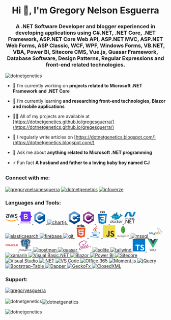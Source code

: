 <h1 align="center">Hi 👋, I'm Gregory Nelson Esguerra</h1>
<h3 align="center">A .NET Software Developer and blogger experienced in developing applications using C#.NET, .NET Core, .NET Framework, ASP.NET Core Web API, ASP.NET MVC, ASP.NET Web Forms, ASP Classic, WCF, WPF, Windows Forms, VB.NET, VBA, Power BI, Sitecore CMS, Vue.js, Quasar Framework, Database Software, Design Patterns, Regular Expressions and front-end related technologies.</h3>

<p align="left"> <img src="https://komarev.com/ghpvc/?username=dotnetgenetics&label=Profile%20views&color=0e75b6&style=flat" alt="dotnetgenetics" /> </p>

- 🔭 I’m currently working on **projects related to Microsoft .NET Framework and .NET Core**

- 🌱 I’m currently learning **and researching front-end technologies, Blazor and mobile applications**

- 👨‍💻 All of my projects are available at [https://dotnetgenetics.github.io/gregesguerra/](https://dotnetgenetics.github.io/gregesguerra/)

- 📝 I regularly write articles on [https://dotnetgenetics.blogspot.com/](https://dotnetgenetics.blogspot.com/)

- 💬 Ask me about **anything related to Microsoft .NET programming**

- ⚡ Fun fact **A husband and father to a loving baby boy named CJ**

<h3 align="left">Connect with me:</h3>
<p align="left">
<a href="https://linkedin.com/in/gregorynelsonesguerra" target="blank"><img align="center" src="https://raw.githubusercontent.com/rahuldkjain/github-profile-readme-generator/master/src/images/icons/Social/linked-in-alt.svg" alt="gregorynelsonesguerra" height="30" width="40" /></a>
<a href="https://codesandbox.com/dotnetgenetics" target="blank"><img align="center" src="https://raw.githubusercontent.com/rahuldkjain/github-profile-readme-generator/master/src/images/icons/Social/codesandbox.svg" alt="dotnetgenetics" height="30" width="40" /></a>
<a href="https://fb.com/infoverze" target="blank"><img align="center" src="https://raw.githubusercontent.com/rahuldkjain/github-profile-readme-generator/master/src/images/icons/Social/facebook.svg" alt="infoverze" height="30" width="40" /></a>
</p>

<h3 align="left">Languages and Tools:</h3>
<p align="left"> <a href="https://aws.amazon.com" target="_blank" rel="noreferrer"> <img src="https://raw.githubusercontent.com/devicons/devicon/master/icons/amazonwebservices/amazonwebservices-original-wordmark.svg" alt="aws" width="40" height="40"/> </a> <a href="https://getbootstrap.com" target="_blank" rel="noreferrer"> <img src="https://raw.githubusercontent.com/devicons/devicon/master/icons/bootstrap/bootstrap-plain-wordmark.svg" alt="bootstrap" width="40" height="40"/> </a> <a href="https://www.cprogramming.com/" target="_blank" rel="noreferrer"> <img src="https://raw.githubusercontent.com/devicons/devicon/master/icons/c/c-original.svg" alt="c" width="40" height="40"/> </a> <a href="https://www.chartjs.org" target="_blank" rel="noreferrer"> <img src="https://www.chartjs.org/media/logo-title.svg" alt="chartjs" width="40" height="40"/> </a> <a href="https://www.w3schools.com/cpp/" target="_blank" rel="noreferrer"> <img src="https://raw.githubusercontent.com/devicons/devicon/master/icons/cplusplus/cplusplus-original.svg" alt="cplusplus" width="40" height="40"/> </a> <a href="https://www.w3schools.com/cs/" target="_blank" rel="noreferrer"> <img src="https://raw.githubusercontent.com/devicons/devicon/master/icons/csharp/csharp-original.svg" alt="csharp" width="40" height="40"/> </a> <a href="https://www.w3schools.com/css/" target="_blank" rel="noreferrer"> <img src="https://raw.githubusercontent.com/devicons/devicon/master/icons/css3/css3-original-wordmark.svg" alt="css3" width="40" height="40"/> </a> <a href="https://www.docker.com/" target="_blank" rel="noreferrer"> <img src="https://raw.githubusercontent.com/devicons/devicon/master/icons/docker/docker-original-wordmark.svg" alt="docker" width="40" height="40"/> </a> <a href="https://dotnet.microsoft.com/" target="_blank" rel="noreferrer"> <img src="https://raw.githubusercontent.com/devicons/devicon/master/icons/dot-net/dot-net-original-wordmark.svg" alt="dotnet" width="40" height="40"/> </a> <a href="https://www.elastic.co" target="_blank" rel="noreferrer"> <img src="https://www.vectorlogo.zone/logos/elastic/elastic-icon.svg" alt="elasticsearch" width="40" height="40"/> </a> <a href="https://firebase.google.com/" target="_blank" rel="noreferrer"> <img src="https://www.vectorlogo.zone/logos/firebase/firebase-icon.svg" alt="firebase" width="40" height="40"/> </a> <a href="https://git-scm.com/" target="_blank" rel="noreferrer"> <img src="https://www.vectorlogo.zone/logos/git-scm/git-scm-icon.svg" alt="git" width="40" height="40"/> </a> <a href="https://www.w3.org/html/" target="_blank" rel="noreferrer"> <img src="https://raw.githubusercontent.com/devicons/devicon/master/icons/html5/html5-original-wordmark.svg" alt="html5" width="40" height="40"/> </a> <a href="https://www.java.com" target="_blank" rel="noreferrer"> <img src="https://raw.githubusercontent.com/devicons/devicon/master/icons/java/java-original.svg" alt="java" width="40" height="40"/> </a> <a href="https://developer.mozilla.org/en-US/docs/Web/JavaScript" target="_blank" rel="noreferrer"> <img src="https://raw.githubusercontent.com/devicons/devicon/master/icons/javascript/javascript-original.svg" alt="javascript" width="40" height="40"/> </a> <a href="https://www.mongodb.com/" target="_blank" rel="noreferrer"> <img src="https://raw.githubusercontent.com/devicons/devicon/master/icons/mongodb/mongodb-original-wordmark.svg" alt="mongodb" width="40" height="40"/> </a> <a href="https://www.microsoft.com/en-us/sql-server" target="_blank" rel="noreferrer"> <img src="https://www.svgrepo.com/show/303229/microsoft-sql-server-logo.svg" alt="mssql" width="40" height="40"/> </a> <a href="https://www.mysql.com/" target="_blank" rel="noreferrer"> <img src="https://raw.githubusercontent.com/devicons/devicon/master/icons/mysql/mysql-original-wordmark.svg" alt="mysql" width="40" height="40"/> </a> <a href="https://www.oracle.com/" target="_blank" rel="noreferrer"> <img src="https://raw.githubusercontent.com/devicons/devicon/master/icons/oracle/oracle-original.svg" alt="oracle" width="40" height="40"/> </a> <a href="https://www.postgresql.org" target="_blank" rel="noreferrer"> <img src="https://raw.githubusercontent.com/devicons/devicon/master/icons/postgresql/postgresql-original-wordmark.svg" alt="postgresql" width="40" height="40"/> </a> <a href="https://postman.com" target="_blank" rel="noreferrer"> <img src="https://www.vectorlogo.zone/logos/getpostman/getpostman-icon.svg" alt="postman" width="40" height="40"/> </a> <a href="https://quasar.dev/" target="_blank" rel="noreferrer"> <img src="https://cdn.quasar.dev/logo/svg/quasar-logo.svg" alt="quasar" width="40" height="40"/> </a> <a href="https://sass-lang.com" target="_blank" rel="noreferrer"> <img src="https://raw.githubusercontent.com/devicons/devicon/master/icons/sass/sass-original.svg" alt="sass" width="40" height="40"/> </a> <a href="https://www.sqlite.org/" target="_blank" rel="noreferrer"> <img src="https://www.vectorlogo.zone/logos/sqlite/sqlite-icon.svg" alt="sqlite" width="40" height="40"/> </a> <a href="https://tailwindcss.com/" target="_blank" rel="noreferrer"> <img src="https://www.vectorlogo.zone/logos/tailwindcss/tailwindcss-icon.svg" alt="tailwind" width="40" height="40"/> </a><a href="https://www.typescriptlang.org/" target="_blank" rel="noreferrer"> <img src="https://raw.githubusercontent.com/devicons/devicon/master/icons/typescript/typescript-original.svg" alt="typescript" width="40" height="40"/> </a> <a href="https://vuejs.org/" target="_blank" rel="noreferrer"> <img src="https://raw.githubusercontent.com/devicons/devicon/master/icons/vuejs/vuejs-original-wordmark.svg" alt="vuejs" width="40" height="40"/> </a> <a href="https://dotnet.microsoft.com/apps/xamarin" target="_blank" rel="noreferrer"> <img src="https://raw.githubusercontent.com/detain/svg-logos/780f25886640cef088af994181646db2f6b1a3f8/svg/xamarin.svg" alt="xamarin" width="40" height="40"/> </a> <a href="https://en.wikipedia.org/wiki/Visual_Basic_(.NET)" target="_blank" rel="noreferrer"> <img src="https://upload.wikimedia.org/wikipedia/commons/thumb/4/40/VB.NET_Logo.svg/120px-VB.NET_Logo.svg.png" alt="Visual Basic.NET" width="40" height="40"/> </a><a href="https://en.wikipedia.org/wiki/Blazor" target="_blank" rel="noreferrer"> <img src="https://upload.wikimedia.org/wikipedia/commons/thumb/d/d0/Blazor.png/64px-Blazor.png" alt="Blazor" width="40" height="40"/> </a><a href="https://en.wikipedia.org/wiki/Microsoft_Power_BI" target="_blank" rel="noreferrer"> <img src="https://upload.wikimedia.org/wikipedia/en/thumb/2/20/Power_BI_logo.svg/70px-Power_BI_logo.svg.png" alt="Power BI" width="40" height="40"/> </a><a href="https://www.sitecore.com/" target="_blank" rel="noreferrer"> <img src="https://pbs.twimg.com/profile_images/1486142180909453314/DsMwUvS0_400x400.jpg" alt="Sitecore" width="40" height="40"/> </a><a href="https://visualstudio.microsoft.com/" target="_blank" rel="noreferrer"> <img src="https://visualstudio.microsoft.com/wp-content/uploads/2022/11/vs-icon.svg" alt="Visual Studio" width="40" height="40"/> </a><a href="https://en.wikipedia.org/wiki/.NET" target="_blank" rel="noreferrer"> <img src="https://upload.wikimedia.org/wikipedia/commons/thumb/7/7d/Microsoft_.NET_logo.svg/150px-Microsoft_.NET_logo.svg.png" alt=".NET" width="40" height="40"/> </a><a href="https://en.wikipedia.org/wiki/Visual_Studio_Code" target="_blank" rel="noreferrer"> <img src="https://upload.wikimedia.org/wikipedia/commons/thumb/9/9a/Visual_Studio_Code_1.35_icon.svg/128px-Visual_Studio_Code_1.35_icon.svg.png" alt="VS Code" width="40" height="40"/> </a><a href="https://www.office.com/" target="_blank" rel="noreferrer"> <img src="https://upload.wikimedia.org/wikipedia/commons/thumb/0/0e/Microsoft_365_%282022%29.svg/106px-Microsoft_365_%282022%29.svg.png" alt="Office 365" width="40" height="40"/> </a><a href="https://momentjs.com/" target="_blank" rel="noreferrer"> <img src="https://avatars.githubusercontent.com/u/4129662?s=280&v=4" alt="Moment.js" width="40" height="40"/> </a><a href="https://jquery.com/" target="_blank" rel="noreferrer"> <img src="https://avatars.githubusercontent.com/u/70142?s=48&v=4" alt="jQuery" width="40" height="40"/> </a><a href="https://bootstrap-table.com/" target="_blank" rel="noreferrer"> <img src="https://bootstrap-table.com/favicon.png" alt="Bootstrap-Table" width="40" height="40"/> </a><a href="https://www.learndapper.com/" target="_blank" rel="noreferrer"> <img src="https://api.nuget.org/v3-flatcontainer/dapper/2.1.35/icon" alt="Dapper" width="40" height="40"/> </a><a href="https://www.nuget.org/profiles/geckofx" target="_blank" rel="noreferrer"> <img src="https://www.nuget.org/profiles/geckofx/avatar?imageSize=512" alt="GeckoFx" width="40" height="40"/> </a><a href="https://github.com/ClosedXML" target="_blank" rel="noreferrer"> <img src="https://avatars.githubusercontent.com/u/21276615?s=200&v=4" alt="ClosedXML" width="40" height="40"/> </a></p>

<div>
  <h3 align="left">Support:</h3>
  <a href="https://www.buymeacoffee.com/gregoryesguerra"> <img src="https://cdn.buymeacoffee.com/buttons/v2/default-yellow.png" height="50" width="210" alt="gregoryesguerra" /></a>
</div>
<br>
<div>
<div><img align="left" src="https://github-readme-stats.vercel.app/api/top-langs?username=dotnetgenetics&show_icons=true&locale=en&layout=compact" alt="dotnetgenetics" /></div>
 <div><img align="center" src="https://github-readme-stats.vercel.app/api?username=dotnetgenetics&show_icons=true&locale=en" alt="dotnetgenetics" /></div>
</div>

<div>
<p><img align="left" src="https://github-readme-streak-stats.herokuapp.com/?user=dotnetgenetics&" alt="dotnetgenetics" /></p>
</div>
